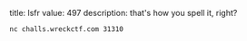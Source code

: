 title: lsfr
value: 497
description: that's how you spell it, right?

`nc challs.wreckctf.com 31310`
